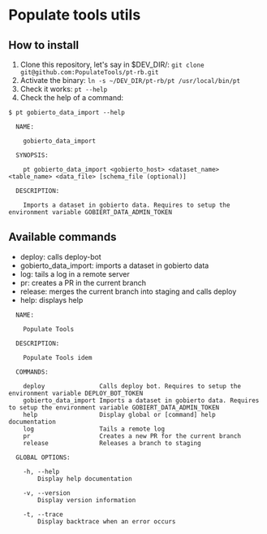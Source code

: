# Populate tools utils

## How to install

1. Clone this repository, let's say in $DEV_DIR/: `git clone git@github.com:PopulateTools/pt-rb.git`
2. Activate the binary: `ln -s ~/DEV_DIR/pt-rb/pt /usr/local/bin/pt`
3. Check it works: `pt --help`
4. Check the help of a command: 

```
$ pt gobierto_data_import --help

  NAME:

    gobierto_data_import

  SYNOPSIS:

    pt gobierto_data_import <gobierto_host> <dataset_name> <table_name> <data_file> [schema_file (optional)]

  DESCRIPTION:

    Imports a dataset in gobierto data. Requires to setup the environment variable GOBIERT_DATA_ADMIN_TOKEN
```

## Available commands

- deploy: calls deploy-bot
- gobierto_data_import: imports a dataset in gobierto data
- log: tails a log in a remote server
- pr: creates a PR in the current branch
- release: merges the current branch into staging and calls deploy
- help: displays help

```
  NAME:

    Populate Tools

  DESCRIPTION:

    Populate Tools idem

  COMMANDS:

    deploy               Calls deploy bot. Requires to setup the environment variable DEPLOY_BOT_TOKEN
    gobierto_data_import Imports a dataset in gobierto data. Requires to setup the environment variable GOBIERT_DATA_ADMIN_TOKEN
    help                 Display global or [command] help documentation
    log                  Tails a remote log
    pr                   Creates a new PR for the current branch
    release              Releases a branch to staging

  GLOBAL OPTIONS:

    -h, --help
        Display help documentation

    -v, --version
        Display version information

    -t, --trace
        Display backtrace when an error occurs

```
